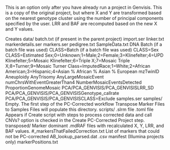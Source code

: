 This is an option only after you have already run a project in Genvisis. This is a copy of the original project, but where X and Y are transformed based on the nearest genotype cluster using the number of principal components specified by the user. LRR and BAF are recomputed based on the new X and Y values.

Creates
data/
batch.txt (if present in the parent project)
import.ser
linker.txt
markerdetails.ser
markers.ser
pedigree.txt
SampleData.txt
DNA
Batch (if a batch file was used)
CLASS=Batch (if a batch file was used)
CLASS=Sex
CLASS=Estimated Sex;0=Unknown;1=Male;2=Female;3=Klinefelter;4=UPD Klinefelter;5=Mosaic Klinefelter;6=Triple X;7=Mosaic Triple X;8=Turner;9=Mosaic Turner
Class=ImputedRace;1=White;2=African American;3=Hispanic;4=Asian
% African
% Asian
% European
mzTwinID
Aneuploidy
AnyTrisomy
AnyLargeMosaicEvent
numChrsWithEventGreaterThan4
NumberMosaicEventsDetected
ProportionGenomeMosaic
PCA/PCA_GENVISIS/PCA_GENVISISLRR_SD
PCA/PCA_GENVISIS/PCA_GENVISISGenotype_callrate
PCA/PCA_GENVISIS/PCA_GENVISISCLASS=Exclude
samples.ser
samples/
Empty. The first step of the PC-Corrected workflow Transpose Marker Files to Samples Files will populate this directory.
scripts/
.slrm file
.toml file
Appears if Create script with steps to process corrected data and call CNVs? option is checked in the Create PC-Corrected Project step.
transposed/
Marker dominant .mdRAF files with recalculated X, Y, LRR, and BAF values.
#_markersThatFailedCorrection.txt
List of markers that could not be PC-corrected
AB_lookup_parsed.dat
.csv manifest (Illumina projects only)
markerPositions.txt
